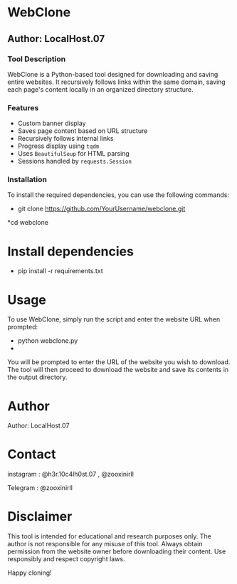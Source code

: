 # WebClone

## Author: LocalHost.07

### Tool Description
WebClone is a Python-based tool designed for downloading and saving entire websites. It recursively follows links within the same domain, saving each page's content locally in an organized directory structure.

### Features
- Custom banner display
- Saves page content based on URL structure
- Recursively follows internal links
- Progress display using `tqdm`
- Uses `BeautifulSoup` for HTML parsing
- Sessions handled by `requests.Session`

### Installation

To install the required dependencies, you can use the following commands:

* git clone https://github.com/YourUsername/webclone.git
 
*cd webclone

# Install dependencies

* pip install -r requirements.txt

# Usage
To use WebClone, simply run the script and enter the website URL when prompted:

* python webclone.py
* 
You will be prompted to enter the URL of the website you wish to download. The tool will then proceed to download the website and save its contents in the output directory.

# Author 

Author: LocalHost.07

# Contact 

instagram : @h3r.10c4lh0st.07 , @zooxinirll

Telegram : @zooxinirll

# Disclaimer 

This tool is intended for educational and research purposes only. The author is not responsible for any misuse of this tool. Always obtain permission from the website owner before downloading their content. Use responsibly and respect copyright laws.

Happy cloning!
